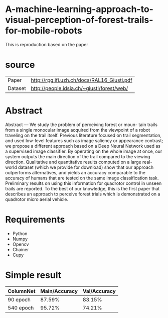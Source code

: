 # A-machine-learning-approach-to-visual-perception-of-forest-trails-for-mobile-robots

This is reproduction based on the paper

# source
|  |  |
|:---------|:---------|
| Paper | http://rpg.ifi.uzh.ch/docs/RAL16_Giusti.pdf |
| Dataset | http://people.idsia.ch/~giusti/forest/web/ |

# Abstract
Abstract — We study the problem of perceiving forest or moun- tain trails from a single monocular image acquired from the viewpoint of a robot traveling on the trail itself. Previous literature focused on trail segmentation, and used low-level features such as image saliency or appearance contrast; we propose a different approach based on a Deep Neural Network used as a supervised image classifier. By operating on the whole image at once, our system outputs the main direction of the trail compared to the viewing direction. Qualitative and quantitative results computed on a large real-world dataset (which we provide for download) show that our approach outperforms alternatives, and yields an accuracy comparable to the accuracy of humans that are tested on the same image classification task. Preliminary results on using this information for quadrotor control in unseen trails are reported. To the best of our knowledge, this is the first paper that describes an approach to perceive forest trials which is demonstrated on a quadrotor micro aerial vehicle.

# Requirements
- Python
- Numpy
- Opencv
- Chainer
- Cupy

# Simple result

| ColumnNet | Main/Accuracy | Val/Accuracy |
|:---------|:---------|:---------|
| 90 epoch | 87.59% | 83.15% |
| 540 epoch | 95.72% | 74.21% |
